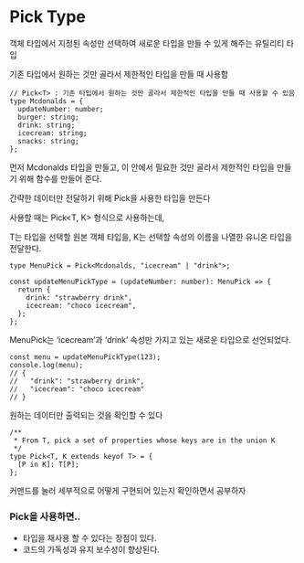 # Pick Type

객체 타입에서 지정된 속성만 선택하여 새로운 타입을 만들 수 있게 해주는 유틸리티 타입

기존 타입에서 원하는 것만 골라서 제한적인 타입을 만들 때 사용함

```tsx
// Pick<T> : 기존 타입에서 원하는 것만 골라서 제한적인 타입을 만들 때 사용할 수 있음
type Mcdonalds = {
  updateNumber: number;
  burger: string;
  drink: string;
  icecream: string;
  snacks: string;
};
```

먼저 Mcdonalds 타입을 만들고, 이 안에서 필요한 것만 골라서 제한적인 타입을 만들기 위해 함수를 만들어 준다.

간략한 데이터만 전달하기 위해 Pick을 사용한 타입을 만든다

사용할 때는 Pick<T, K> 형식으로 사용하는데,

T는 타입을 선택할 원본 객체 타입을, K는 선택할 속성의 이름을 나열한 유니온 타입을 전달한다.

```tsx
type MenuPick = Pick<Mcdonalds, "icecream" | "drink">;

const updateMenuPickType = (updateNumber: number): MenuPick => {
  return {
    drink: "strawberry drink",
    icecream: "choco icecream",
  };
};
```

MenuPick는 ‘icecream’과 ‘drink’ 속성만 가지고 있는 새로운 타입으로 선언되었다.

```tsx
const menu = updateMenuPickType(123);
console.log(menu);
// {
//   "drink": "strawberry drink",
//   "icecream": "choco icecream"
// }
```

원하는 데이터만 출력되는 것을 확인할 수 있다

```tsx
/**
 * From T, pick a set of properties whose keys are in the union K
 */
type Pick<T, K extends keyof T> = {
  [P in K]: T[P];
};
```

커맨드를 눌러 세부적으로 어떻게 구현되어 있는지 확인하면서 공부하자

### Pick을 사용하면..

- 타입을 재사용 할 수 있다는 장점이 있다.
- 코드의 가독성과 유지 보수성이 향상된다.
